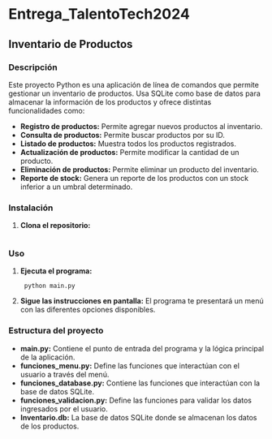 # Entrega_TalentoTech2024

## Inventario de Productos

### Descripción
Este proyecto Python es una aplicación de línea de comandos que permite gestionar un inventario de productos. Usa SQLite como base de datos para almacenar la información de los productos y ofrece distintas funcionalidades como:

* **Registro de productos:** Permite agregar nuevos productos al inventario.
* **Consulta de productos:** Permite buscar productos por su ID.
* **Listado de productos:** Muestra todos los productos registrados.
* **Actualización de productos:** Permite modificar la cantidad de un producto.
* **Eliminación de productos:** Permite eliminar un producto del inventario.
* **Reporte de stock:** Genera un reporte de los productos con un stock inferior a un umbral determinado.

### Instalación
1. **Clona el repositorio:**
   ```
   ```
### Uso
1. **Ejecuta el programa:**
   ```
    python main.py
   ```
2. **Sigue las instrucciones en pantalla:** El programa te presentará un menú con las diferentes opciones disponibles.

### Estructura del proyecto
* **main.py:** Contiene el punto de entrada del programa y la lógica principal de la aplicación.
* **funciones_menu.py:** Define las funciones que interactúan con el usuario a través del menú.
* **funciones_database.py:** Contiene las funciones que interactúan con la base de datos SQLite.
* **funciones_validacion.py:** Define las funciones para validar los datos ingresados por el usuario.
* **Inventario.db:** La base de datos SQLite donde se almacenan los datos de los productos.

